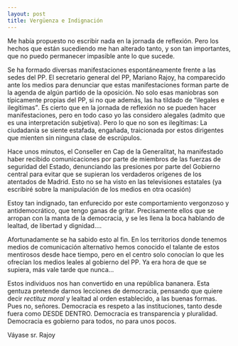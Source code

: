 ```yaml
---
layout: post
title: Vergüenza e Indignación
---
```


Me había propuesto no escribir nada en la jornada de reflexión.
Pero los hechos que están sucediendo me han alterado tanto, y son tan importantes, que no puedo permanecer impasible ante lo que sucede.

Se ha formado diversas manifestaciones espontáneamente frente a las sedes del PP. El secretario general del PP, Mariano Rajoy, ha comparecido ante los medios para denunciar que estas manifestaciones forman parte de la agenda de algún partido de la oposición. No solo esas maniobras son típicamente propias del PP, si no que además, las ha tildado de <q>ilegales e ilegítimas</q>. Es cierto que en la jornada de reflexión no se pueden hacer manifestaciones, pero en todo caso yo las considero alegales (admito que es una interpretación subjetiva). Pero lo que no son es ilegítimas: La ciudadanía se siente estafada, engañada, traicionada por estos dirigentes que mienten sin ninguna clase de escrúpulos.

Hace unos minutos, el <span lang="ca">Conseller en Cap de la Generalitat</span>, ha manifestado haber recibido comunicaciones por parte de miembros de las fuerzas de seguridad del Estado, denunciando las presiones por parte del Gobierno central para evitar que se supieran los verdaderos orígenes de los atentados de Madrid. Esto no se ha visto en las televisiones estatales (ya escribiré sobre la manipulación de los medios en otra ocasión)

Estoy tan indignado, tan enfurecido por este comportamiento vergonzoso y antidemocrático, que tengo ganas de gritar. Precisamente ellos que se arropan con la manta de la democracia, y se les llena la boca hablando de lealtad, de libertad y dignidad....

Afortunadamente se ha sabido esto al fin. En los territorios donde tenemos medios de comunicación alternativo hemos conocido el talante de estos mentirosos desde hace tiempo, pero en el centro solo conocían lo que les ofrecían los medios leales al gobierno del PP. Ya era hora de que se supiera, más vale tarde que nunca...


Estos individuos nos han convertido en una república bananera.
Esta gentuza pretende darnos lecciones de democracia, pensando que quiere decir <em>rectituz moral</em> y lealtad al orden establecido, a las buenas formas.
Pues no, señores. Democracia es respeto a las instituciones, tanto desde fuera como DESDE DENTRO. Democracia es transparencia y pluralidad. Democracia es gobierno para todos, no para unos pocos.

Váyase sr. Rajoy
